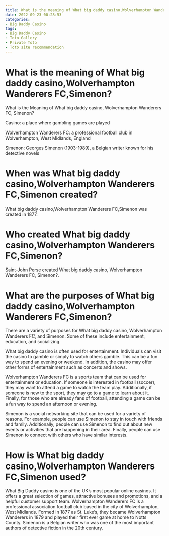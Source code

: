 ```yaml
---
title: What is the meaning of What big daddy casino,Wolverhampton Wanderers FC,Simenon
date: 2022-09-23 00:28:53
categories:
- Big Daddy Casino
tags:
- Big Daddy Casino
- Toto Gallery
- Private Toto
- Toto site recommendation
---
```



#  What is the meaning of What big daddy casino,Wolverhampton Wanderers FC,Simenon?

What is the Meaning of What big daddy casino, Wolverhampton Wanderers FC, Simenon?

Casino: a place where gambling games are played

Wolverhampton Wanderers FC: a professional football club in Wolverhampton, West Midlands, England

Simenon: Georges Simenon (1903-1989), a Belgian writer known for his detective novels

#  When was What big daddy casino,Wolverhampton Wanderers FC,Simenon created?

What big daddy casino,Wolverhampton Wanderers FC,Simenon was created in 1877.

#  Who created What big daddy casino,Wolverhampton Wanderers FC,Simenon?

Saint-John Perse created What big daddy casino, Wolverhampton Wanderers FC, Simenon?.

#  What are the purposes of What big daddy casino,Wolverhampton Wanderers FC,Simenon?

There are a variety of purposes for What big daddy casino, Wolverhampton Wanderers FC, and Simenon. Some of these include entertainment, education, and socializing.

What big daddy casino is often used for entertainment. Individuals can visit the casino to gamble or simply to watch others gamble. This can be a fun way to spend an evening or weekend. In addition, the casino may offer other forms of entertainment such as concerts and shows.

Wolverhampton Wanderers FC is a sports team that can be used for entertainment or education. If someone is interested in football (soccer), they may want to attend a game to watch the team play. Additionally, if someone is new to the sport, they may go to a game to learn about it. Finally, for those who are already fans of football, attending a game can be a fun way to spend an afternoon or evening.

Simenon is a social networking site that can be used for a variety of reasons. For example, people can use Simenon to stay in touch with friends and family. Additionally, people can use Simenon to find out about new events or activities that are happening in their area. Finally, people can use Simenon to connect with others who have similar interests.

#  How is What big daddy casino,Wolverhampton Wanderers FC,Simenon used?

What Big Daddy casino is one of the UK’s most popular online casinos. It offers a great selection of games, attractive bonuses and promotions, and a helpful customer support team. Wolverhampton Wanderers FC is a professional association football club based in the city of Wolverhampton, West Midlands. Formed in 1877 as St. Luke’s, they became Wolverhampton Wanderers in 1879 and played their first ever game at home to Notts County. Simenon is a Belgian writer who was one of the most important authors of detective fiction in the 20th century.